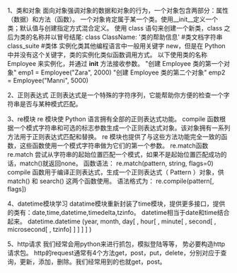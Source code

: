 1、类和对象
    面向对象强调对象的数据和对象的行为，一个对象包含两部分：属性（数据）和方法（函数）。
一个对象肯定属于某一个类。使用__init__定义一个类；默认值与创建指定方式混合定义。
   使用 class 语句来创建一个新类，class 之后为类的名称并以冒号结尾:
class ClassName:
   '类的帮助信息'   #类文档字符串
   class_suite  #类体
实例化类其他编程语言中一般用关键字 new，但是在 Python 中并没有这个关键字，类的实例化类似函数调用方式。
以下使用类的名称 Employee 来实例化，并通过 __init__ 方法接收参数。
"创建 Employee 类的第一个对象"
emp1 = Employee("Zara", 2000)
"创建 Employee 类的第二个对象"
emp2 = Employee("Manni", 5000)

2、正则表达式
   正则表达式是一个特殊的字符序列，它能帮助你方便的检查一个字符串是否与某种模式匹配。

3、re模块
re 模块使 Python 语言拥有全部的正则表达式功能。 
compile 函数根据一个模式字符串和可选的标志参数生成一个正则表达式对象。该对象拥有一系列方法用于正则表达式匹配和替换。 
re 模块也提供了与这些方法功能完全一致的函数，这些函数使用一个模式字符串做为它们的第一个参数。
re.match函数
re.match 尝试从字符串的起始位置匹配一个模式，如果不是起始位置匹配成功的话，match()就返回none。
函数语法：
re.match(pattern, string, flags=0)
compile 函数用于编译正则表达式，生成一个正则表达式（ Pattern ）对象，供 match() 和 search() 这两个函数使用。
语法格式为：
re.compile(pattern[, flags])

4、datetime模块学习
datatime模块重新封装了time模块，提供更多接口，提供的类有：date,time,datetime,timedelta,tzinfo。
datetime相当于date和time结合起来。
datetime.datetime (year, month, day[ , hour[ , minute[ , second[ , microsecond[ , tzinfo] ] ] ] ] )

5、http请求
我们经常会用python来进行抓包，模拟登陆等等， 势必要构造http请求包。 
http的request通常有4个方法get，post，put，delete，分别对应于查询，更新，添加，删除。我们经常用到的也就get，post。
